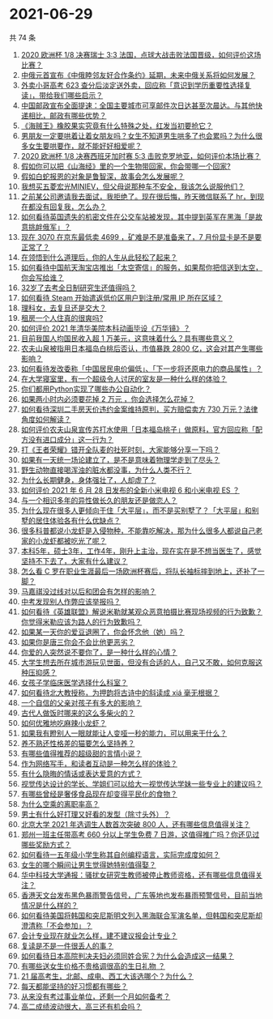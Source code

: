 # 2021-06-29

共 74 条

<!-- BEGIN -->
<!-- 最后更新时间 Tue Jun 29 2021 08:12:07 GMT+0800 (China Standard Time) -->

1. [2020 欧洲杯 1/8 决赛瑞士 3:3
   法国，点球大战击败法国晋级，如何评价这场比赛？](https://www.zhihu.com/question/468661462)
2. [中俄元首宣布《中俄睦邻友好合作条约》延期，未来中俄关系将如何发展？](https://www.zhihu.com/question/468541198)
3. [外卖小哥高考 623
   查分后淡定送外卖，回应称「意识到学历重要性选择复读」，带给我们哪些启示？](https://www.zhihu.com/question/468210688)
4. [中国邮政宣布全面提速：全国主要城市可享邮件次日达甚至次晨达。与其他快递相比，邮政有哪些优势？](https://www.zhihu.com/question/468495605)
5. [《海贼王》橡胶果实究竟有什么特殊之处，红发当初要抢它？](https://www.zhihu.com/question/467132666)
6. [男朋友一定要哄着让着女朋友吗？女生不知道男生哄多了也会累吗？为什么很多女生要哄要作，就不能好好相爱呢？](https://www.zhihu.com/question/466945653)
7. [2020 欧洲杯 1/8 决赛西班牙加时赛 5:3
   击败克罗地亚，如何评价本场比赛？](https://www.zhihu.com/question/468516547)
8. [假如你可以把《山海经》里的一个生物带回家，你会带哪一个回家?](https://www.zhihu.com/question/430567730)
9. [假如白蛇报恩的对象是鲁智深，故事会怎么发展呢？](https://www.zhihu.com/question/466621316)
10. [我想买五菱宏光MINIEV，但父母说那种车不安全，我该怎么说服他们？](https://www.zhihu.com/question/414846696)
11. [之前某公司邀请我去面试，我拒绝了。现在很后悔，昨天微信联系了
    hr，到现在都没有回复我，怎么办？](https://www.zhihu.com/question/458631006)
12. [如何看待英国遗失的机密文件在公交车站被发现，其中提到英军在黑海「是故意挑衅俄军」？](https://www.zhihu.com/question/468251265)
13. [现在 3070 在京东最低卖 4699 ，矿难是不是准备来了，7
    月份显卡是不是要正常了？](https://www.zhihu.com/question/467075661)
14. [在领悟到什么道理后，你的人生从此轻松了起来？](https://www.zhihu.com/question/467881890)
15. [如何看待中国航天淘宝店推出「太空寄信」的服务，如果帮你把信送到太空，你会写给谁？](https://www.zhihu.com/question/468406722)
16. [32岁了去考全日制研究生还值得吗？](https://www.zhihu.com/question/451229926)
17. [如何看待 Steam 开始遣返低价区用户到注册/常用 IP
    所在区域？](https://www.zhihu.com/question/468158380)
18. [理科女，去复旦还是交大？](https://www.zhihu.com/question/467187752)
19. [租房一个人住真的很爽吗?](https://www.zhihu.com/question/438872326)
20. [如何评价 2021 年清华美院本科动画毕设《万华镜》？](https://www.zhihu.com/question/468063157)
21. [目前我国人均国民收入超 1 万美元，这意味着什么？具有哪些意义？](https://www.zhihu.com/question/468450279)
22. [农夫山泉被指用日本福岛白桃后否认，市值暴跌 2800
    亿，这会对其产生哪些影响？](https://www.zhihu.com/question/468449453)
23. [如何看待发改委称「中国居民电价偏低」、「下一步将还原电力的商品属性」？](https://www.zhihu.com/question/468425398)
24. [在大学寝室里，有一个超级令人讨厌的室友是一种什么样的体验？](https://www.zhihu.com/question/47757922)
25. [你们都用Python实现了哪些办公自动化？](https://www.zhihu.com/question/441361902)
26. [如果两小时内必须要花掉 2 万元 ，你会选择怎么花掉？](https://www.zhihu.com/question/467133296)
27. [如何看待深圳二手房天价违约金案维持原判，买方赔偿卖方 730
    万元？法律角度如何解读？](https://www.zhihu.com/question/467970031)
28. [如何评价农夫山泉宣传苏打水使用「日本福岛桃子」做原料，官方回应称「配方没有进口成分」这一行为？](https://www.zhihu.com/question/467945115)
29. [打《王者荣耀》错开全队麦的社死时刻，大家能够分享一下吗？](https://www.zhihu.com/question/467240578)
30. [如果有一天统一场论建立了，是不是意味着物理学走到了尽头？](https://www.zhihu.com/question/464871344)
31. [野生动物直接喝浑浊的脏水都没事，为什么人类不行？](https://www.zhihu.com/question/467873816)
32. [为什么长期健身，身体强壮了，人却虚了？](https://www.zhihu.com/question/466730886)
33. [如何评价 2021 年 6 月 28 日发布的全新小米电视 6 和小米电视 ES
    ？](https://www.zhihu.com/question/468473231)
34. [与一个相识多年的异性做长久的朋友还是做恋人？](https://www.zhihu.com/question/304508082)
35. [为什么现在很多人更倾向于住「大平层」，而不是买别墅了？「大平层」和别墅的居住体验各有什么优缺点？](https://www.zhihu.com/question/457661420)
36. [很多科普都说小龙虾是入侵物种，不能靠吃解决，那为什么很多人都说自己老家的小龙虾都被吃光了呢？](https://www.zhihu.com/question/467101168)
37. [本科5年，硕士3年，工作4年，刚升上主治，现在实在是不想当医生了，感觉坚持不下去了，大家有什么建议？](https://www.zhihu.com/question/466417334)
38. [怎么看 C
    罗在职业生涯最后一场欧洲杯赛后，将队长袖标摔到地上，还补了一脚？](https://www.zhihu.com/question/468365808)
39. [马嘉祺没过线对以后和团会有怎样的影响？](https://www.zhihu.com/question/467894496)
40. [中考发现别人作弊应该举报吗？](https://www.zhihu.com/question/466400208)
41. [如何看待《英雄联盟》解说米勒就某观众恶意拍摄比赛现场视频的行为致歉？你觉得米勒应该为路人的行为致歉吗？](https://www.zhihu.com/question/468282086)
42. [如果某一天你的爱豆退圈了，你会怀念他（她）吗？](https://www.zhihu.com/question/442531619)
43. [如果你是唐三你会不会比他更恶劣？](https://www.zhihu.com/question/467290587)
44. [你爱的人突然说不要你了，是一种什么样的心情？](https://www.zhihu.com/question/282403633)
45. [大学生想去所在城市游玩见世面，但没有合适的人，自己又不敢，如何克服这种压抑感？](https://www.zhihu.com/question/463867001)
46. [女孩子学临床医学选择什么科室？](https://www.zhihu.com/question/457985759)
47. [如何看待北大教授称，为押韵将古诗中的斜读成 xiá 毫无根据？](https://www.zhihu.com/question/467044478)
48. [一个自信的父亲对孩子有多大的影响？](https://www.zhihu.com/question/445063546)
49. [古代人做饭时哪来的这么多柴火的？](https://www.zhihu.com/question/51912831)
50. [如何优雅地吃麻辣小龙虾？](https://www.zhihu.com/question/31736204)
51. [如果我有瞪别人一眼就能让人变哑一秒的能力，可以用来干什么？](https://www.zhihu.com/question/467119229)
52. [养不熟还性格差的猫要怎么坚持养？](https://www.zhihu.com/question/466457143)
53. [有哪些值得推荐的超级甜的言情小说？](https://www.zhihu.com/question/386431503)
54. [作为网络写手，和读者互动是一种怎么样的体验？](https://www.zhihu.com/question/35051308)
55. [有什么隐晦的情话或表达爱意的方式？](https://www.zhihu.com/question/44085751)
56. [视觉传达设计的学长、学姐们可以给大一视觉传达学妹一些专业上的建议吗？](https://www.zhihu.com/question/394176760)
57. [有哪些曾经是奢侈食品现在却变得平民化的食物？](https://www.zhihu.com/question/466302067)
58. [为什么空乘的离职率高？](https://www.zhihu.com/question/311186930)
59. [男士有什么好打理又好看的发型（除寸头外）？](https://www.zhihu.com/question/34812534)
60. [北京大学 2021 年选调生人数首次突破 800
    人，还有哪些信息值得关注？](https://www.zhihu.com/question/468234668)
61. [郑州一班主任带高考 660 分以上学生免费 7
    日游，这值得推广吗？你还见过哪些奖励方式？](https://www.zhihu.com/question/467485052)
62. [如何看待一五年级小学生称其自创编程语言，实际完成度如何？](https://www.zhihu.com/question/466502198)
63. [女生的哪个瞬间让男生觉得她特别值得娶？](https://www.zhihu.com/question/278741502)
64. [华中科技大学通报：骚扰女研究生教师被停止教师资格，还有哪些信息值得关注？](https://www.zhihu.com/question/467613984)
65. [香港天文台发布黑色暴雨警告信号，广东等地也发布暴雨预警信号，目前当地情况是什么样的？](https://www.zhihu.com/question/468396807)
66. [如何看待美国将韩国和突尼斯明文列入黑海联合军演名单，但韩国和突尼斯却澄清称「不会参加」？](https://www.zhihu.com/question/466996002)
67. [会计专业现在就业怎么样，建不建议报会计专业？](https://www.zhihu.com/question/333753646)
68. [复读是不是一件很丢人的事？](https://www.zhihu.com/question/467097025)
69. [如何看待日本高院判决夫妇必须同姓合宪？为什么会造成这一结果？](https://www.zhihu.com/question/467013995)
70. [有哪些送女生价格不贵格调很高的生日礼物 ？](https://www.zhihu.com/question/277831030)
71. [21 届高考生，北邮、成电、西工大该选哪个？为什么？](https://www.zhihu.com/question/467539471)
72. [每天都能坚持的好习惯都有哪些？](https://www.zhihu.com/question/465309453)
73. [从来没有考过事业单位，还剩一个月如何备考？](https://www.zhihu.com/question/351990894)
74. [高二成绩波动很大，高三还有机会吗？](https://www.zhihu.com/question/458288304)

<!-- END -->
